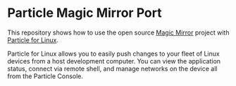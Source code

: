 # Particle Magic Mirror Port
This repository shows how to use the open source [Magic Mirror](https://github.com/MagicMirrorOrg/MagicMirror) project with [Particle for Linux](https://www.particle.io/linux/).

Particle for Linux allows you to easily push changes to your fleet of Linux devices from a host development computer. You can view the application status, connect via remote shell, and manage networks on the device all from the Particle Console. 